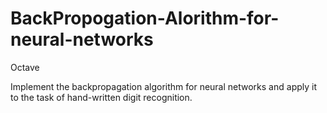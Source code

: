 # BackPropogation-Alorithm-for-neural-networks
Octave

Implement the backpropagation algorithm for neural
networks and apply it to the task of hand-written digit recognition.
